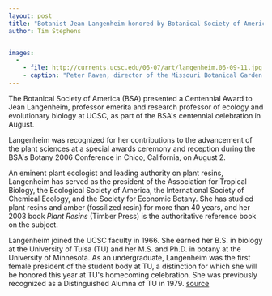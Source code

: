 ```yaml
---
layout: post
title: "Botanist Jean Langenheim honored by Botanical Society of America"
author: Tim Stephens


images:
  -
    - file: http://currents.ucsc.edu/06-07/art/langenheim.06-09-11.jpg
    - caption: "Peter Raven, director of the Missouri Botanical Garden and past president of the BSA, presented the Centennial Award to Jean Langenheim at the Botany 2006 Conference in August. Photo: David Bogler"
---
```


The Botanical Society of America (BSA) presented a Centennial Award to Jean Langenheim, professor emerita and research professor of ecology and evolutionary biology at UCSC, as part of the BSA's centennial celebration in August.

Langenheim was recognized for her contributions to the advancement of the plant sciences at a special awards ceremony and reception during the BSA's Botany 2006 Conference in Chico, California, on August 2.

An eminent plant ecologist and leading authority on plant resins, Langenheim has served as the president of the Association for Tropical Biology, the Ecological Society of America, the International Society of Chemical Ecology, and the Society for Economic Botany. She has studied plant resins and amber (fossilized resin) for more than 40 years, and her 2003 book _Plant Resins_ (Timber Press) is the authoritative reference book on the subject.

Langenheim joined the UCSC faculty in 1966. She earned her B.S. in biology at the University of Tulsa (TU) and her M.S. and Ph.D. in botany at the University of Minnesota. As an undergraduate, Langenheim was the first female president of the student body at TU, a distinction for which she will be honored this year at TU's homecoming celebration. She was previously recognized as a Distinguished Alumna of TU in 1979.
[source](http://www1.ucsc.edu/currents/06-07/09-11/langenheim.asp "Permalink to langenheim")
